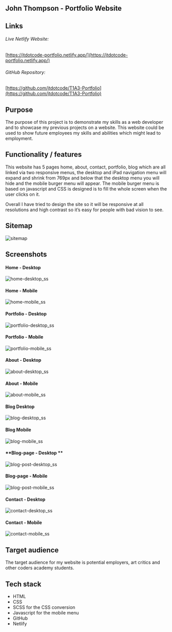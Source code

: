 

## 	John Thompson - Portfolio Website 

## **Links**

###### Live Netlify Website:

[https://jtdotcode-portfolio.netlify.app/](https://jtdotcode-portfolio.netlify.app/)

###### GitHub Repository:

[https://github.com/jtdotcode/T1A3-Portfolio](https://github.com/jtdotcode/T1A3-Portfolio)

## **Purpose**



The purpose of this project is to demonstrate my skills as a web developer and to showcase my previous projects on a website. This website could be used to show future employees my skills and abilities which might lead to employment.   



## **Functionality / features**


This website has 5 pages home, about, contact, portfolio, blog which are all linked via two responsive menus, the desktop and iPad navigation menu will expand and shrink from 769px and below that the desktop menu you will hide and the mobile burger menu will appear. The mobile burger menu is based on javascript and CSS is designed is to fill the whole screen when the user clicks on it. 

Overall I have tried to design the site so it will be responsive at all resolutions and high contrast so it’s easy for people with bad vision to see.



## **Sitemap**

![sitemap](\docs\images\site_map.png)

## **Screenshots**



#### **Home - Desktop**
![home-desktop_ss](\docs\images\home-desktop_ss.PNG)

#### **Home - Mobile**

![home-mobile_ss](\docs\images\home-mobile_ss.PNG)

#### **Portfolio - Desktop**

![portfolio-desktop_ss](\docs\images\portfolio-desktop_ss.PNG)

#### **Portfolio - Mobile**

![portfolio-mobile_ss](\docs\images\portfolio-mobile_ss.PNG)

#### **About - Desktop**

![about-desktop_ss](\docs\images\about-desktop_ss.PNG)

#### **About - Mobile**

![about-mobile_ss](\docs\images\about-mobile_ss.PNG)

#### Blog Desktop

![blog-desktop_ss](\docs\images\blog-desktop_ss.PNG)

#### Blog Mobile

![blog-mobile_ss](\docs\images\blog-mobile_ss.PNG)

#### **Blog-page - Desktop **

![blog-post-desktop_ss](\docs\images\blog-post-desktop_ss.PNG)


#### **Blog-page - Mobile**

![blog-post-mobile_ss](\docs\images\blog-post-mobile_ss.PNG)

#### **Contact - Desktop**

![contact-desktop_ss](\docs\images\contact-desktop_ss.PNG)

#### **Contact - Mobile**

![contact-mobile_ss](\docs\images\contact-mobile_ss.PNG)

## **Target audience**


The target audience for my website is potential employers, art critics and other coders academy students.  

## **Tech stack**		



*   HTML
*   CSS
*   SCSS for the CSS conversion 
*   Javascript for the mobile menu
*   GitHub 
*   Netlify 